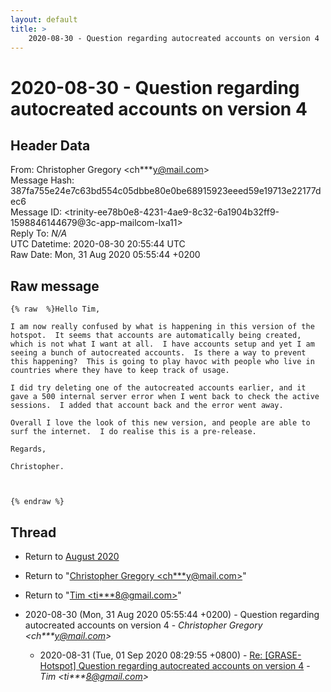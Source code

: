 ```yaml
---
layout: default
title: >
    2020-08-30 - Question regarding autocreated accounts on version 4
---
```


# 2020-08-30 - Question regarding autocreated accounts on version 4

## Header Data

From: Christopher Gregory \<ch***y@mail.com\><br>
Message Hash: 387fa755e24e7c63bd554c05dbbe80e0be68915923eeed59e19713e22177dec6<br>
Message ID: \<trinity-ee78b0e8-4231-4ae9-8c32-6a1904b32ff9-1598846144679@3c-app-mailcom-lxa11\><br>
Reply To: _N/A_<br>
UTC Datetime: 2020-08-30 20:55:44 UTC<br>
Raw Date: Mon, 31 Aug 2020 05:55:44 +0200<br>

## Raw message

```
{% raw  %}Hello Tim,

I am now really confused by what is happening in this version of the hotspot.  It seems that accounts are automatically being created, which is not what I want at all.  I have accounts setup and yet I am seeing a bunch of autocreated accounts.  Is there a way to prevent this happening?  This is going to play havoc with people who live in countries where they have to keep track of usage.

I did try deleting one of the autocreated accounts earlier, and it gave a 500 internal server error when I went back to check the active sessions.  I added that account back and the error went away.

Overall I love the look of this new version, and people are able to surf the internet.  I do realise this is a pre-release.

Regards,

Christopher.



{% endraw %}
```

## Thread

+ Return to [August 2020](/archive/2020/08)

+ Return to "[Christopher Gregory <ch***y<span>@</span>mail.com>](/authors/ch___y_at_mail_com)"
+ Return to "[Tim <ti***8<span>@</span>gmail.com>](/authors/ti___8_at_gmail_com)"

+ 2020-08-30 (Mon, 31 Aug 2020 05:55:44 +0200) - Question regarding autocreated accounts on version 4 - _Christopher Gregory \<ch***y@mail.com\>_
  + 2020-08-31 (Tue, 01 Sep 2020 08:29:55 +0800) - [Re: [GRASE-Hotspot] Question regarding autocreated accounts on version 4](/archive/2020/08/af0c8b6175b0bdb9f53babd0a6ee92a781cb5d5e40de90de0e9dcbad550bfe55) - _Tim \<ti***8@gmail.com\>_


